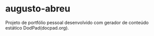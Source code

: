 augusto-abreu
=============
Projeto de portfólio pessoal desenvolvido com gerador de conteúdo estático DodPad(docpad.org).
